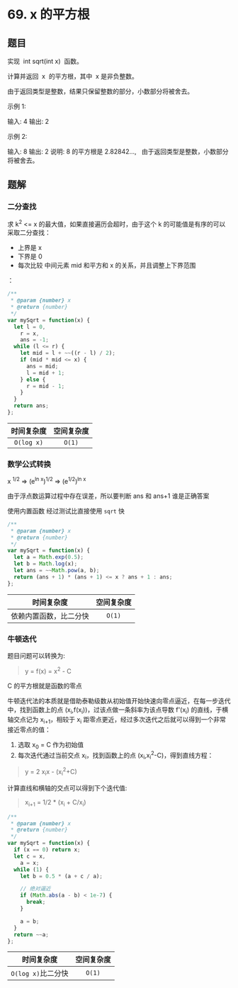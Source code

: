 # 69. x 的平方根

## 题目

实现  int sqrt(int x)  函数。

计算并返回  x  的平方根，其中  x 是非负整数。

由于返回类型是整数，结果只保留整数的部分，小数部分将被舍去。

示例 1:

输入: 4
输出: 2

示例 2:

输入: 8
输出: 2
说明: 8 的平方根是 2.82842...,
  由于返回类型是整数，小数部分将被舍去。

## 题解

### 二分查找

求 k<sup>2</sup> <= x 的最大值，如果直接遍历会超时，由于这个 k 的可能值是有序的可以采取二分查找：

- 上界是 x
- 下界是 0
- 每次比较 中间元素 mid 和平方和 x 的关系，并且调整上下界范围

：

```js
/**
 * @param {number} x
 * @return {number}
 */
var mySqrt = function(x) {
  let l = 0,
    r = x,
    ans = -1;
  while (l <= r) {
    let mid = l + ~~((r - l) / 2);
    if (mid * mid <= x) {
      ans = mid;
      l = mid + 1;
    } else {
      r = mid - 1;
    }
  }
  return ans;
};
```

| 时间复杂度 | 空间复杂度 |
| :--------: | :--------: |
| `O(log x)` |   `O(1)`   |

### 数学公式转换

x <sup>1/2</sup> => (e<sup>ln x</sup>)<sup>1/2</sup> => (e<sup>1/2</sup>)<sup>ln x</sup>

由于浮点数运算过程中存在误差，所以要判断 ans 和 ans+1 谁是正确答案

使用内置函数
经过测试比直接使用 `sqrt` 快

```js
/**
 * @param {number} x
 * @return {number}
 */
var mySqrt = function(x) {
  let a = Math.exp(0.5);
  let b = Math.log(x);
  let ans = ~~Math.pow(a, b);
  return (ans + 1) * (ans + 1) <= x ? ans + 1 : ans;
};
```

|       时间复杂度       | 空间复杂度 |
| :--------------------: | :--------: |
| 依赖内置函数，比二分快 |   `O(1)`   |

### 牛顿迭代

题目问题可以转换为:

> y = f(x) = x<sup>2</sup> - C

C 的平方根就是函数的零点

牛顿迭代法的本质就是借助泰勒级数从初始值开始快速向零点逼近，在每一步迭代中，找到函数上的点 (x<sub>i</sub>,f(x<sub>i</sub>))，过该点做一条斜率为该点导数 f'(x<sub>i</sub>) 的直线，于横轴交点记为 x<sub>i+1</sub>，相较于 x<sub>i</sub> 距零点更近，经过多次迭代之后就可以得到一个非常接近零点的值：

1. 选取 x<sub>0</sub> = C 作为初始值
2. 每次迭代通过当前交点 x<sub>i</sub>，找到函数上的点 (x<sub>i</sub>,x<sub>i</sub><sup>2</sup>-C)，得到直线方程：

> y = 2 x<sub>i</sub>x - (x<sub>i</sub><sup>2</sup>+C)

计算直线和横轴的交点可以得到下个迭代值:

> x<sub>i+1</sub> = 1/2 \* (x<sub>i</sub> + C/x<sub>i</sub>)

```js
/**
 * @param {number} x
 * @return {number}
 */
var mySqrt = function(x) {
  if (x == 0) return x;
  let c = x,
    a = x;
  while (1) {
    let b = 0.5 * (a + c / a);

    // 绝对逼近
    if (Math.abs(a - b) < 1e-7) {
      break;
    }

    a = b;
  }
  return ~~a;
};
```

|     时间复杂度     | 空间复杂度 |
| :----------------: | :--------: |
| `O(log x)`比二分快 |   `O(1)`   |
